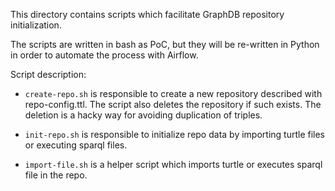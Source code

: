 This directory contains scripts which facilitate GraphDB repository initialization.

The scripts are written in bash as PoC, but they will be re-written in Python
in order to automate the process with Airflow.

Script description:
* `create-repo.sh` is responsible to create a new repository described with
repo-config.ttl. The script also deletes the repository if such exists.
The deletion is a hacky way for avoiding duplication of triples.

* `init-repo.sh` is responsible to initialize repo data by importing turtle files
or executing sparql files.

* `import-file.sh` is a helper script which imports turtle or executes sparql file
in the repo.
